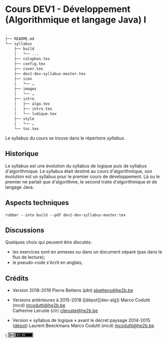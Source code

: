 # Cours DEV1 - Développement (Algorithmique et langage Java) I

```
.
├── README.md
└── syllabus
    ├── build
    │   └── ...
    ├── colophon.tex
    ├── config.tex
    ├── cover.tex
    ├── dev1-dev-syllabus-master.tex
    ├── icon
    │   └── …
    ├── images
    │   └── …
    ├── intro
    │   ├── algo.tex
    │   ├── intro.tex
    │   └── ludique.tex
    ├── style
    │   └── …
    └── toc.tex
```

Le syllabus du cours se trouve dans le répertoire *syllabus*. 

## Historique

Le syllabus est une évolution du syllabus de logique puis de syllabus
d'algorithmique.  Le syllabus était destiné au cours
d'algorithmique, son évolution est un syllabus pour le premier cours de
développement. Là ou le premier ne parlait que d'algorithme, le second traite
d'algorithmique et de langage Java. 

## Aspects techniques

```
rubber --into build --pdf dev1-dev-syllabus-master.tex
```

## Discussions

Quelques choix qui peuvent être discutés:

- les exercices sont en annexes ou dans un document séparé (pas dans le flux de
  lecture);
- le pseudo-code s'écrit en anglais;


## Crédits

- Version 2018-2019
    Pierre Bettens (pbt) <pbettens@he2b.be>

- Versions antérieures à 2015-2018 ([dépot][dev-alg])
    Marco Codutti (mcd) <mcodutti@he2b.be>  
    Catherine Leruste (clr) <cleruste@he2b.be>

- Version « syllabus de logique » avant le décret paysage 2014-2015
  ([dépot][dev1-log])
    Laurent Beeckmans
    Marco Codutti (mcd) <mcodutti@he2b.be>  
	

\ ![](../cc-by-sa.png)

[dev1-alg]:https://github.com/HEB-ESI/DEV1-ALG-Syllabus-Algo
[dev1-log]:https://github.com/mcodutti/Logique1-Syllabus

